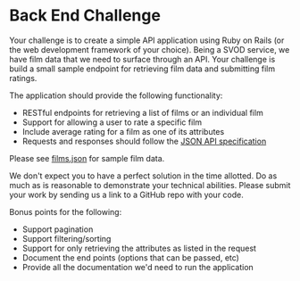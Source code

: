 # Back End Challenge

Your challenge is to create a simple API application using Ruby on Rails (or the web development framework of your choice). Being a SVOD service, we have film data that we need to surface through an API. Your challenge is build a small sample endpoint for retrieving film data and submitting film ratings.

The application should provide the following functionality:
- RESTful endpoints for retrieving a list of films or an individual film
- Support for allowing a user to rate a specific film
- Include average rating for a film as one of its attributes
- Requests and responses should follow the [JSON API specification](http://jsonapi.org/)

Please see [films.json](films.json) for sample film data.

We don't expect you to have a perfect solution in the time allotted. Do as much as is reasonable to demonstrate your technical abilities. Please submit your work by sending us a link to a GitHub repo with your code.

Bonus points for the following:
- Support pagination
- Support filtering/sorting
- Support for only retrieving the attributes as listed in the request
- Document the end points (options that can be passed, etc)
- Provide all the documentation we'd need to run the application
